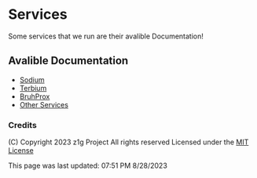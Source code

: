 # Services

Some services that we run are their avalible Documentation!

## Avalible Documentation

- [Sodium](/services/sodium/)
- [Terbium](/services/terbium/)
- [BruhProx](/services/bruhprox/)
- [Other Services](/services/other/)

### Credits

(C) Copyright 2023 z1g Project All rights reserved
Licensed under the [MIT License](https://z1g-project.repl.co/copyright/licenses/MIT/)

This page was last updated: 07:51 PM 8/28/2023